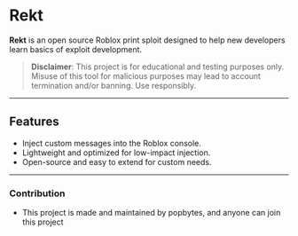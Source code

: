 # Rekt

**Rekt** is an open source Roblox print sploit designed to help new developers learn basics of exploit development. 
> **Disclaimer**: This project is for educational and testing purposes only. Misuse of this tool for malicious purposes may lead to account termination and/or banning. Use responsibly.

---

## Features
- Inject custom messages into the Roblox console.
- Lightweight and optimized for low-impact injection.
- Open-source and easy to extend for custom needs.

---

### Contribution
- This project is made and maintained by popbytes, and anyone can join this project
